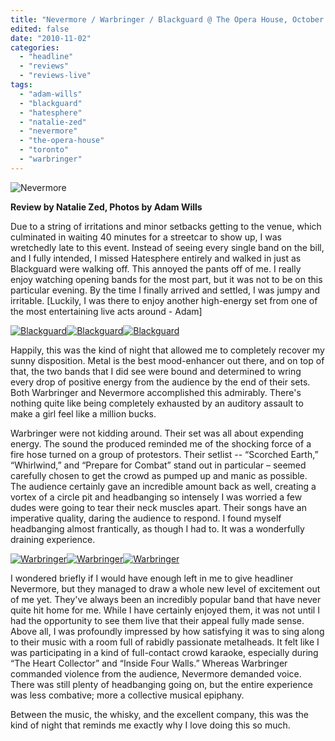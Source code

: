 ```yaml
---
title: "Nevermore / Warbringer / Blackguard @ The Opera House, October 22 2010"
edited: false
date: "2010-11-02"
categories:
  - "headline"
  - "reviews"
  - "reviews-live"
tags:
  - "adam-wills"
  - "blackguard"
  - "hatesphere"
  - "natalie-zed"
  - "nevermore"
  - "the-opera-house"
  - "toronto"
  - "warbringer"
---
```


![](http://www.hellbound.ca/wp-content/uploads/2010/11/nevermore.jpg "Nevermore")

**Review by Natalie Zed, Photos by Adam Wills**

Due to a string of irritations and minor setbacks getting to the venue, which culminated in waiting 40 minutes for a streetcar to show up, I was wretchedly late to this event. Instead of seeing every single band on the bill, and I fully intended, I missed Hatesphere entirely and walked in just as Blackguard were walking off. This annoyed the pants off of me. I really enjoy watching opening bands for the most part, but it was not to be on this particular evening. By the time I finally arrived and settled, I was jumpy and irritable. \[Luckily, I was there to enjoy another high-energy set from one of the most entertaining live acts around - Adam\]

[![](http://www.hellbound.ca/wp-content/uploads/2010/11/IMG_1512-Edit-150x150.jpg "Blackguard")](http://www.hellbound.ca/wp-content/uploads/2010/11/IMG_1512-Edit.jpg)[![](http://www.hellbound.ca/wp-content/uploads/2010/11/IMG_1525-Edit-150x150.jpg "Blackguard")](http://www.hellbound.ca/wp-content/uploads/2010/11/IMG_1525-Edit.jpg)[![](http://www.hellbound.ca/wp-content/uploads/2010/11/IMG_1529-Edit-150x150.jpg "Blackguard")](http://www.hellbound.ca/wp-content/uploads/2010/11/IMG_1529-Edit.jpg)

Happily, this was the kind of night that allowed me to completely recover my sunny disposition. Metal is the best mood-enhancer out there, and on top of that, the two bands that I did see were bound and determined to wring every drop of positive energy from the audience by the end of their sets. Both Warbringer and Nevermore accomplished this admirably. There's nothing quite like being completely exhausted by an auditory assault to make a girl feel like a million bucks.

Warbringer were not kidding around. Their set was all about expending energy. The sound the produced reminded me of the shocking force of a fire hose turned on a group of protestors. Their setlist -- “Scorched Earth,” “Whirlwind,” and “Prepare for Combat” stand out in particular – seemed carefully chosen to get the crowd as pumped up and manic as possible. The audience certainly gave an incredible amount back as well, creating a vortex of a circle pit and headbanging so intensely I was worried a few dudes were going to tear their neck muscles apart. Their songs have an imperative quality, daring the audience to respond. I found myself headbanging almost frantically, as though I had to. It was a wonderfully draining experience.

[![](http://www.hellbound.ca/wp-content/uploads/2010/11/IMG_1612-Edit-150x150.jpg "Warbringer")](http://www.hellbound.ca/wp-content/uploads/2010/11/IMG_1612-Edit.jpg)[![](http://www.hellbound.ca/wp-content/uploads/2010/11/IMG_1593-Edit-150x150.jpg "Warbringer")](http://www.hellbound.ca/wp-content/uploads/2010/11/IMG_1593-Edit.jpg)[![](http://www.hellbound.ca/wp-content/uploads/2010/11/IMG_1585-Edit-150x150.jpg "Warbringer")](http://www.hellbound.ca/wp-content/uploads/2010/11/IMG_1585-Edit.jpg)

I wondered briefly if I would have enough left in me to give headliner Nevermore, but they managed to draw a whole new level of excitement out of me yet. They've always been an incredibly popular band that have never quite hit home for me. While I have certainly enjoyed them, it was not until I had the opportunity to see them live that their appeal fully made sense. Above all, I was profoundly impressed by how satisfying it was to sing along to their music with a room full of rabidly passionate metalheads. It felt like I was participating in a kind of full-contact crowd karaoke, especially during “The Heart Collector” and “Inside Four Walls.” Whereas Warbringer commanded violence from the audience, Nevermore demanded voice. There was still plenty of headbanging going on, but the entire experience was less combative; more a collective musical epiphany.

Between the music, the whisky, and the excellent company, this was the kind of night that reminds me exactly why I love doing this so much.
